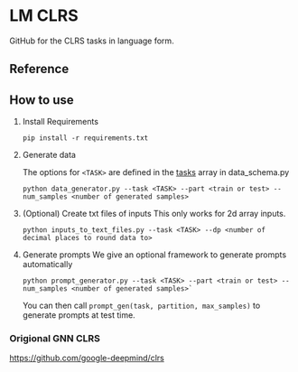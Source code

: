 # LM CLRS
GitHub for the CLRS tasks in language form.

## Reference

## How to use
1. Install Requirements
    ```SHELL
    pip install -r requirements.txt
    ```

2. Generate data
   
   The options for `<TASK>` are defined in the [tasks](https://github.com/mcleish7/CLRS4LM/blob/main/data_schema.py#L33) array in data_schema.py
    ```SHELL
    python data_generator.py --task <TASK> --part <train or test> --num_samples <number of generated samples>
    ```

4. (Optional) Create txt files of inputs
    This only works for 2d array inputs.
    ```SHELL
    python inputs_to_text_files.py --task <TASK> --dp <number of decimal places to round data to>
    ```

5. Generate prompts
    We give an optional framework to generate prompts automatically
    ```SHELL
    python prompt_generator.py --task <TASK> --part <train or test> --num_samples <number of generated samples>`
    ```

    You can then call `prompt_gen(task, partition, max_samples)` to generate prompts at test time.

### Origional GNN CLRS
https://github.com/google-deepmind/clrs
